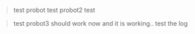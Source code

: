 > test probot 
> test probot2 test

>test probot3  should work now and it is working.. test the log
